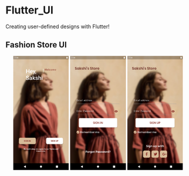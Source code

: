 # Flutter_UI
Creating user-defined designs with Flutter!

## Fashion Store UI
<p align="center">
<img src="Fashion_Store_UI/Screenshots/pic1.png" width="30%"> <img src="Fashion_Store_UI/Screenshots/pic2.png" width="30%"> <img src="Fashion_Store_UI/Screenshots/pic3.png" width="30%">
</p>
